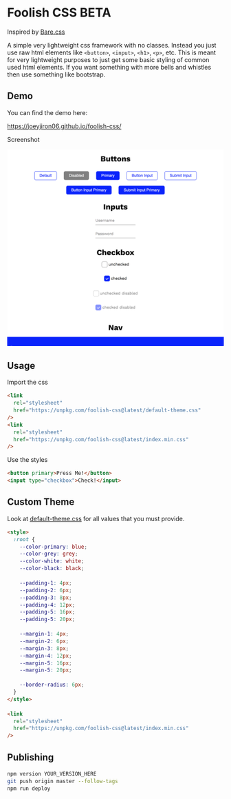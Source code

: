 # Foolish CSS BETA

Inspired by [Bare.css](https://github.com/ericclemmons/bare-css)

A simple very lightweight css framework with no classes. Instead you just use raw html elements like `<button>`, `<input>`, `<h1>`, `<p>`, etc. This is meant for very lightweight purposes to just get some basic styling of common used html elements. If you want something with more bells and whistles then use something like bootstrap.

## Demo

You can find the demo here:

https://joeyjiron06.github.io/foolish-css/

Screenshot

![demo screenshot](./demo.png)

## Usage

Import the css

```html
<link
  rel="stylesheet"
  href="https://unpkg.com/foolish-css@latest/default-theme.css"
/>
<link
  rel="stylesheet"
  href="https://unpkg.com/foolish-css@latest/index.min.css"
/>
```

Use the styles

```html
<button primary>Press Me!</button>
<input type="checkbox">Check!</input>
```

## Custom Theme

Look at [default-theme.css](./default-theme.css) for all values that you must provide.

```html
<style>
  :root {
    --color-primary: blue;
    --color-grey: grey;
    --color-white: white;
    --color-black: black;

    --padding-1: 4px;
    --padding-2: 6px;
    --padding-3: 8px;
    --padding-4: 12px;
    --padding-5: 16px;
    --padding-5: 20px;

    --margin-1: 4px;
    --margin-2: 6px;
    --margin-3: 8px;
    --margin-4: 12px;
    --margin-5: 16px;
    --margin-5: 20px;

    --border-radius: 6px;
  }
</style>

<link
  rel="stylesheet"
  href="https://unpkg.com/foolish-css@latest/index.min.css"
/>
```

## Publishing

```bash
npm version YOUR_VERSION_HERE
git push origin master --follow-tags
npm run deploy
```
